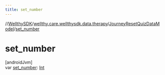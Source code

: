 ```yaml
---
title: set_number
---
```

//[WellthySDK](../../../index.html)/[wellthy.care.wellthysdk.data.therapy](../index.html)/[JourneyResetQuizDataModel](index.html)/[set_number](set_number.html)



# set_number



[androidJvm]\
var [set_number](set_number.html): [Int](https://kotlinlang.org/api/latest/jvm/stdlib/kotlin/-int/index.html)




